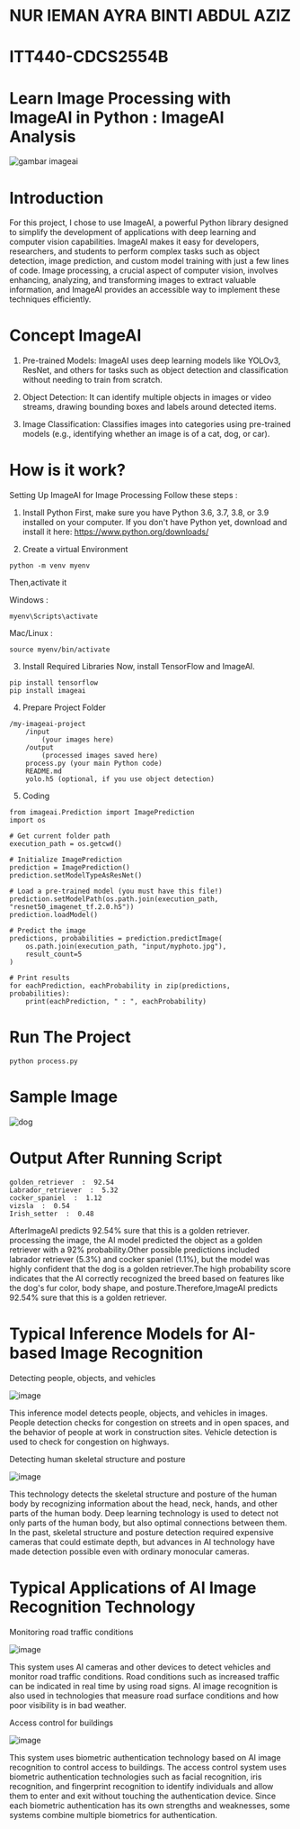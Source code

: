 # NUR IEMAN AYRA BINTI ABDUL AZIZ
# ITT440-CDCS2554B

# Learn Image Processing with ImageAI in Python : ImageAI Analysis


![gambar imageai](https://github.com/user-attachments/assets/3e7fcb8b-444d-443c-bf19-7738b97b19cd)

     

# Introduction
For this project, I chose to use ImageAI, a powerful Python library designed to simplify the development of applications with deep learning and computer vision capabilities. ImageAI makes it easy for developers, researchers, and students to perform complex tasks such as object detection, image prediction, and custom model training with just a few lines of code. Image processing, a crucial aspect of computer vision, involves enhancing, analyzing, and transforming images to extract valuable information, and ImageAI provides an accessible way to implement these techniques efficiently.


# Concept ImageAI

1. Pre-trained Models:
ImageAI uses deep learning models like YOLOv3, ResNet, and others for tasks such as object detection and classification without needing to train from scratch.

2. Object Detection:
It can identify multiple objects in images or video streams, drawing bounding boxes and labels around detected items.

3. Image Classification:
Classifies images into categories using pre-trained models (e.g., identifying whether an image is of a cat, dog, or car).

# How is it work?

Setting Up ImageAI for Image Processing
Follow these steps :

1. Install Python
First, make sure you have Python 3.6, 3.7, 3.8, or 3.9 installed on your computer.
If you don't have Python yet, download and install it here: https://www.python.org/downloads/

2. Create a virtual Environment
```
python -m venv myenv
```

Then,activate it

Windows : 
```
myenv\Scripts\activate
```
Mac/Linux :
```
source myenv/bin/activate
```
3. Install Required Libraries
Now, install TensorFlow and ImageAI.
```
pip install tensorflow
pip install imageai 
```

4. Prepare Project Folder
```
/my-imageai-project
    /input
        (your images here)
    /output
        (processed images saved here)
    process.py (your main Python code)
    README.md
    yolo.h5 (optional, if you use object detection)
```

5. Coding
```
from imageai.Prediction import ImagePrediction
import os

# Get current folder path
execution_path = os.getcwd()

# Initialize ImagePrediction
prediction = ImagePrediction()
prediction.setModelTypeAsResNet()

# Load a pre-trained model (you must have this file!)
prediction.setModelPath(os.path.join(execution_path, "resnet50_imagenet_tf.2.0.h5"))
prediction.loadModel()

# Predict the image
predictions, probabilities = prediction.predictImage(
    os.path.join(execution_path, "input/myphoto.jpg"), 
    result_count=5
)

# Print results
for eachPrediction, eachProbability in zip(predictions, probabilities):
    print(eachPrediction, " : ", eachProbability)

```

# Run The Project
```
python process.py
```
# Sample Image
![dog](https://github.com/user-attachments/assets/f6be07dc-7c8d-4b30-a420-c084585cb180)

# Output After Running Script
```
golden_retriever  :  92.54
Labrador_retriever  :  5.32
cocker_spaniel  :  1.12
vizsla  :  0.54
Irish_setter  :  0.48
```

AfterImageAI predicts 92.54% sure that this is a golden retriever. processing the image, the AI model predicted the object as a golden retriever with a 92% probability.Other possible predictions included labrador retriever (5.3%) and cocker spaniel (1.1%), but the model was highly confident that the dog is a golden retriever.The high probability score indicates that the AI correctly recognized the breed based on features like the dog's fur color, body shape, and posture.Therefore,ImageAI predicts 92.54% sure that this is a golden retriever.

# Typical Inference Models for AI-based Image Recognition

Detecting people, objects, and vehicles

![image](https://github.com/user-attachments/assets/908a1dad-df6b-4921-bb4b-f02c3b65d490)

This inference model detects people, objects, and vehicles in images. People detection checks for congestion on streets and in open spaces, and the behavior of people at work in construction sites. Vehicle detection is used to check for congestion on highways.

Detecting human skeletal structure and posture

![image](https://github.com/user-attachments/assets/0687bc26-cd17-42d2-ac6a-ece1ff75aec5)

This technology detects the skeletal structure and posture of the human body by recognizing information about the head, neck, hands, and other parts of the human body. Deep learning technology is used to detect not only parts of the human body, but also optimal connections between them. In the past, skeletal structure and posture detection required expensive cameras that could estimate depth, but advances in AI technology have made detection possible even with ordinary monocular cameras.

# Typical Applications of AI Image Recognition Technology

Monitoring road traffic conditions

![image](https://github.com/user-attachments/assets/76c965d4-806d-4748-a7c6-025a84861965)

This system uses AI cameras and other devices to detect vehicles and monitor road traffic conditions. Road conditions such as increased traffic can be indicated in real time by using road signs. AI image recognition is also used in technologies that measure road surface conditions and how poor visibility is in bad weather.

Access control for buildings

![image](https://github.com/user-attachments/assets/eea67416-b1f6-4ba0-8430-c6f91e26e403)

This system uses biometric authentication technology based on AI image recognition to control access to buildings. The access control system uses biometric authentication technologies such as facial recognition, iris recognition, and fingerprint recognition to identify individuals and allow them to enter and exit without touching the authentication device. Since each biometric authentication has its own strengths and weaknesses, some systems combine multiple biometrics for authentication.


